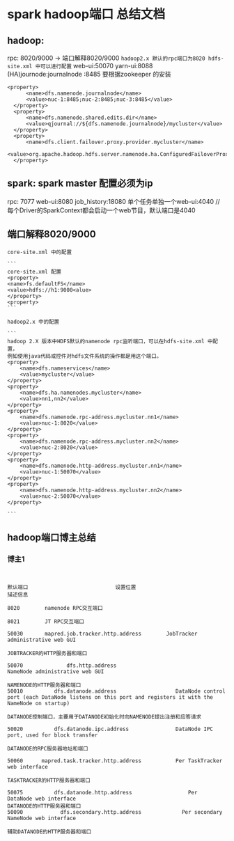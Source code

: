 # spark hadoop端口 总结文档

## hadoop:
  rpc: 8020/9000 -> 端口解释8020/9000
    ```
    hadoop2.x 默认的rpc端口为8020 hdfs-site.xml 中可以进行配置
    ```
  web-ui:50070
  yarn-ui:8088
  (HA)journode:journalnode  :8485 要根据zookeeper 的安装
  ```
  <property>
        <name>dfs.namenode.journalnode</name>
        <value>nuc-1:8485;nuc-2:8485;nuc-3:8485</value>
    </property>
    <property>
        <name>dfs.namenode.shared.edits.dir</name>
        <value>qjournal://${dfs.namenode.journalnode}/mycluster</value>
    </property>
    <property>
        <name>dfs.client.failover.proxy.provider.mycluster</name>
        <value>org.apache.hadoop.hdfs.server.namenode.ha.ConfiguredFailoverProxyProvider</value>
    </property>

  ```
## spark:  spark master 配置必须为ip
  rpc: 7077
  web-ui:8080
  job_history:18080
  单个任务单独一个web-ui:4040  // 每个Driver的SparkContext都会启动一个web节目，默认端口是4040


## 端口解释8020/9000
    core-site.xml 中的配置

    ```
    core-site.xml 配置
    <property>
    <name>fs.defaultFS</name>
    <value>hdfs://h1:9000<alue>
    </property>
    <property>
    ```

    hadoop2.x 中的配置

    ```
    hadoop 2.X 版本中HDFS默认的namenode rpc监听端口，可以在hdfs-site.xml 中配置，
    例如使用java代码或控件对hdfs文件系统的操作都是用这个端口。
    <property>
        <name>dfs.nameservices</name>
        <value>mycluster</value>
    </property>
    <property>
        <name>dfs.ha.namenodes.mycluster</name>
        <value>nn1,nn2</value>
    </property>
    <property>
        <name>dfs.namenode.rpc-address.mycluster.nn1</name>
        <value>nuc-1:8020</value>
    </property>
    <property>
        <name>dfs.namenode.rpc-address.mycluster.nn2</name>
        <value>nuc-2:8020</value>
    </property>
    <property>
        <name>dfs.namenode.http-address.mycluster.nn1</name>
        <value>nuc-1:50070</value>
    </property>
    <property>
        <name>dfs.namenode.http-address.mycluster.nn2</name>
        <value>nuc-2:50070</value>
    </property>

    ```

## hadoop端口博主总结

### 博主1

```


默认端口                            设置位置                                    描述信息

8020        namenode RPC交互端口

8021        JT RPC交互端口

50030       mapred.job.tracker.http.address        JobTracker administrative web GUI           

JOBTRACKER的HTTP服务器和端口

50070              dfs.http.address                             NameNode administrative web GUI

NAMENODE的HTTP服务器和端口
50010          dfs.datanode.address                   DataNode control port (each DataNode listens on this port and registers it with the  NameNode on startup)

DATANODE控制端口，主要用于DATANODE初始化时向NAMENODE提出注册和应答请求

50020          dfs.datanode.ipc.address               DataNode IPC port, used for block transfer

DATANODE的RPC服务器地址和端口

50060      mapred.task.tracker.http.address           Per TaskTracker web interface

TASKTRACKER的HTTP服务器和端口

50075          dfs.datanode.http.address                  Per   DataNode web interface
DATANODE的HTTP服务器和端口
50090            dfs.secondary.http.address             Per secondary NameNode web interface

辅助DATANODE的HTTP服务器和端口

```
